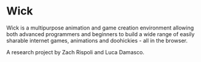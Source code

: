 # Wick

Wick is a multipurpose animation and game creation environment allowing both advanced programmers and beginners to build a wide range of easily sharable internet games, animations and doohickies - all in the browser.  

A research project by Zach Rispoli and Luca Damasco. 
